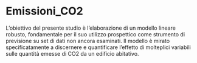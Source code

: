 # Emissioni_CO2
L’obiettivo del presente studio è l’elaborazione di un modello lineare robusto, fondamentale per il suo utilizzo prospettico come strumento di previsione su set di dati non ancora esaminati. Il modello è mirato specificatamente a discernere e quantificare l’effetto di molteplici variabili sulle quantità emesse di CO2 da un edificio abitativo.
